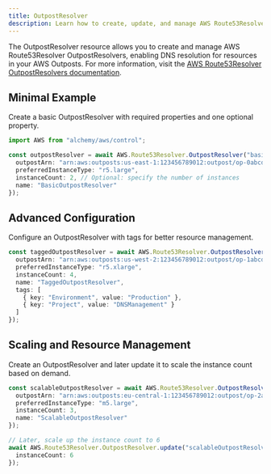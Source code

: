 ```yaml
---
title: OutpostResolver
description: Learn how to create, update, and manage AWS Route53Resolver OutpostResolvers using Alchemy Cloud Control.
---
```


The OutpostResolver resource allows you to create and manage AWS Route53Resolver OutpostResolvers, enabling DNS resolution for resources in your AWS Outposts. For more information, visit the [AWS Route53Resolver OutpostResolvers documentation](https://docs.aws.amazon.com/route53resolver/latest/userguide/).

## Minimal Example

Create a basic OutpostResolver with required properties and one optional property.

```ts
import AWS from "alchemy/aws/control";

const outpostResolver = await AWS.Route53Resolver.OutpostResolver("basicOutpostResolver", {
  outpostArn: "arn:aws:outposts:us-east-1:123456789012:outpost/op-0abcd1234efgh5678",
  preferredInstanceType: "r5.large",
  instanceCount: 2, // Optional: specify the number of instances
  name: "BasicOutpostResolver"
});
```

## Advanced Configuration

Configure an OutpostResolver with tags for better resource management.

```ts
const taggedOutpostResolver = await AWS.Route53Resolver.OutpostResolver("taggedOutpostResolver", {
  outpostArn: "arn:aws:outposts:us-west-2:123456789012:outpost/op-1abcd1234efgh5678",
  preferredInstanceType: "r5.xlarge",
  instanceCount: 4,
  name: "TaggedOutpostResolver",
  tags: [
    { key: "Environment", value: "Production" },
    { key: "Project", value: "DNSManagement" }
  ]
});
```

## Scaling and Resource Management

Create an OutpostResolver and later update it to scale the instance count based on demand.

```ts
const scalableOutpostResolver = await AWS.Route53Resolver.OutpostResolver("scalableOutpostResolver", {
  outpostArn: "arn:aws:outposts:eu-central-1:123456789012:outpost/op-2abcd1234efgh5678",
  preferredInstanceType: "m5.large",
  instanceCount: 3,
  name: "ScalableOutpostResolver"
});

// Later, scale up the instance count to 6
await AWS.Route53Resolver.OutpostResolver.update("scalableOutpostResolver", {
  instanceCount: 6
});
```